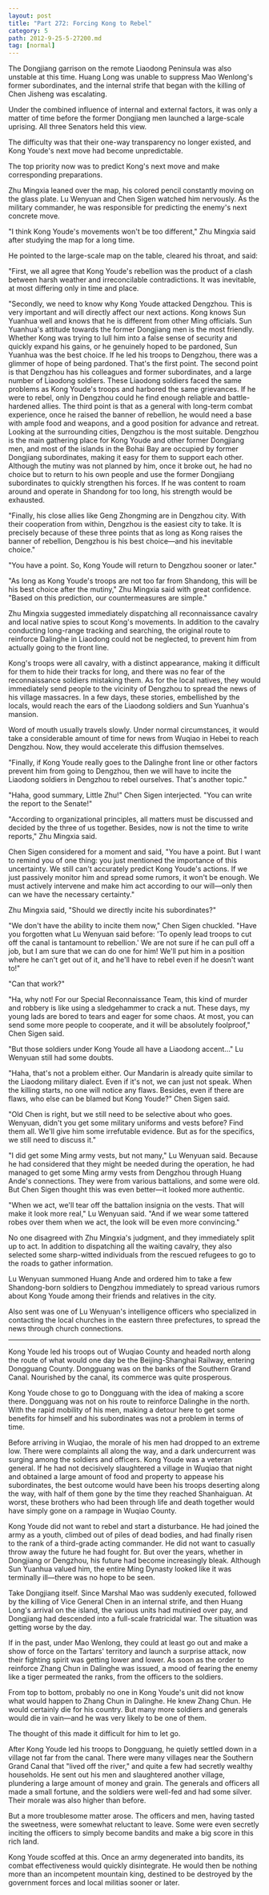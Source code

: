 ```yaml
---
layout: post
title: "Part 272: Forcing Kong to Rebel"
category: 5
path: 2012-9-25-5-27200.md
tag: [normal]
---
```


The Dongjiang garrison on the remote Liaodong Peninsula was also unstable at this time. Huang Long was unable to suppress Mao Wenlong's former subordinates, and the internal strife that began with the killing of Chen Jisheng was escalating.

Under the combined influence of internal and external factors, it was only a matter of time before the former Dongjiang men launched a large-scale uprising. All three Senators held this view.

The difficulty was that their one-way transparency no longer existed, and Kong Youde's next move had become unpredictable.

The top priority now was to predict Kong's next move and make corresponding preparations.

Zhu Mingxia leaned over the map, his colored pencil constantly moving on the glass plate. Lu Wenyuan and Chen Sigen watched him nervously. As the military commander, he was responsible for predicting the enemy's next concrete move.

"I think Kong Youde's movements won't be too different," Zhu Mingxia said after studying the map for a long time.

He pointed to the large-scale map on the table, cleared his throat, and said:

"First, we all agree that Kong Youde's rebellion was the product of a clash between harsh weather and irreconcilable contradictions. It was inevitable, at most differing only in time and place.

"Secondly, we need to know why Kong Youde attacked Dengzhou. This is very important and will directly affect our next actions. Kong knows Sun Yuanhua well and knows that he is different from other Ming officials. Sun Yuanhua's attitude towards the former Dongjiang men is the most friendly. Whether Kong was trying to lull him into a false sense of security and quickly expand his gains, or he genuinely hoped to be pardoned, Sun Yuanhua was the best choice. If he led his troops to Dengzhou, there was a glimmer of hope of being pardoned. That's the first point. The second point is that Dengzhou has his colleagues and former subordinates, and a large number of Liaodong soldiers. These Liaodong soldiers faced the same problems as Kong Youde's troops and harbored the same grievances. If he were to rebel, only in Dengzhou could he find enough reliable and battle-hardened allies. The third point is that as a general with long-term combat experience, once he raised the banner of rebellion, he would need a base with ample food and weapons, and a good position for advance and retreat. Looking at the surrounding cities, Dengzhou is the most suitable. Dengzhou is the main gathering place for Kong Youde and other former Dongjiang men, and most of the islands in the Bohai Bay are occupied by former Dongjiang subordinates, making it easy for them to support each other. Although the mutiny was not planned by him, once it broke out, he had no choice but to return to his own people and use the former Dongjiang subordinates to quickly strengthen his forces. If he was content to roam around and operate in Shandong for too long, his strength would be exhausted.

"Finally, his close allies like Geng Zhongming are in Dengzhou city. With their cooperation from within, Dengzhou is the easiest city to take. It is precisely because of these three points that as long as Kong raises the banner of rebellion, Dengzhou is his best choice—and his inevitable choice."

"You have a point. So, Kong Youde will return to Dengzhou sooner or later."

"As long as Kong Youde's troops are not too far from Shandong, this will be his best choice after the mutiny," Zhu Mingxia said with great confidence. "Based on this prediction, our countermeasures are simple."

Zhu Mingxia suggested immediately dispatching all reconnaissance cavalry and local native spies to scout Kong's movements. In addition to the cavalry conducting long-range tracking and searching, the original route to reinforce Dalinghe in Liaodong could not be neglected, to prevent him from actually going to the front line.

Kong's troops were all cavalry, with a distinct appearance, making it difficult for them to hide their tracks for long, and there was no fear of the reconnaissance soldiers mistaking them. As for the local natives, they would immediately send people to the vicinity of Dengzhou to spread the news of his village massacres. In a few days, these stories, embellished by the locals, would reach the ears of the Liaodong soldiers and Sun Yuanhua's mansion.

Word of mouth usually travels slowly. Under normal circumstances, it would take a considerable amount of time for news from Wuqiao in Hebei to reach Dengzhou. Now, they would accelerate this diffusion themselves.

"Finally, if Kong Youde really goes to the Dalinghe front line or other factors prevent him from going to Dengzhou, then we will have to incite the Liaodong soldiers in Dengzhou to rebel ourselves. That's another topic."

"Haha, good summary, Little Zhu!" Chen Sigen interjected. "You can write the report to the Senate!"

"According to organizational principles, all matters must be discussed and decided by the three of us together. Besides, now is not the time to write reports," Zhu Mingxia said.

Chen Sigen considered for a moment and said, "You have a point. But I want to remind you of one thing: you just mentioned the importance of this uncertainty. We still can't accurately predict Kong Youde's actions. If we just passively monitor him and spread some rumors, it won't be enough. We must actively intervene and make him act according to our will—only then can we have the necessary certainty."

Zhu Mingxia said, "Should we directly incite his subordinates?"

"We don't have the ability to incite them now," Chen Sigen chuckled. "Have you forgotten what Lu Wenyuan said before: 'To openly lead troops to cut off the canal is tantamount to rebellion.' We are not sure if he can pull off a job, but I am sure that we can do one for him! We'll put him in a position where he can't get out of it, and he'll have to rebel even if he doesn't want to!"

"Can that work?"

"Ha, why not! For our Special Reconnaissance Team, this kind of murder and robbery is like using a sledgehammer to crack a nut. These days, my young lads are bored to tears and eager for some chaos. At most, you can send some more people to cooperate, and it will be absolutely foolproof," Chen Sigen said.

"But those soldiers under Kong Youde all have a Liaodong accent..." Lu Wenyuan still had some doubts.

"Haha, that's not a problem either. Our Mandarin is already quite similar to the Liaodong military dialect. Even if it's not, we can just not speak. When the killing starts, no one will notice any flaws. Besides, even if there are flaws, who else can be blamed but Kong Youde?" Chen Sigen said.

"Old Chen is right, but we still need to be selective about who goes. Wenyuan, didn't you get some military uniforms and vests before? Find them all. We'll give him some irrefutable evidence. But as for the specifics, we still need to discuss it."

"I did get some Ming army vests, but not many," Lu Wenyuan said. Because he had considered that they might be needed during the operation, he had managed to get some Ming army vests from Dengzhou through Huang Ande's connections. They were from various battalions, and some were old. But Chen Sigen thought this was even better—it looked more authentic.

"When we act, we'll tear off the battalion insignia on the vests. That will make it look more real," Lu Wenyuan said. "And if we wear some tattered robes over them when we act, the look will be even more convincing."

No one disagreed with Zhu Mingxia's judgment, and they immediately split up to act. In addition to dispatching all the waiting cavalry, they also selected some sharp-witted individuals from the rescued refugees to go to the roads to gather information.

Lu Wenyuan summoned Huang Ande and ordered him to take a few Shandong-born soldiers to Dengzhou immediately to spread various rumors about Kong Youde among their friends and relatives in the city.

Also sent was one of Lu Wenyuan's intelligence officers who specialized in contacting the local churches in the eastern three prefectures, to spread the news through church connections.

---

Kong Youde led his troops out of Wuqiao County and headed north along the route of what would one day be the Beijing-Shanghai Railway, entering Dongguang County. Dongguang was on the banks of the Southern Grand Canal. Nourished by the canal, its commerce was quite prosperous.

Kong Youde chose to go to Dongguang with the idea of making a score there. Dongguang was not on his route to reinforce Dalinghe in the north. With the rapid mobility of his men, making a detour here to get some benefits for himself and his subordinates was not a problem in terms of time.

Before arriving in Wuqiao, the morale of his men had dropped to an extreme low. There were complaints all along the way, and a dark undercurrent was surging among the soldiers and officers. Kong Youde was a veteran general. If he had not decisively slaughtered a village in Wuqiao that night and obtained a large amount of food and property to appease his subordinates, the best outcome would have been his troops deserting along the way, with half of them gone by the time they reached Shanhaiguan. At worst, these brothers who had been through life and death together would have simply gone on a rampage in Wuqiao County.

Kong Youde did not want to rebel and start a disturbance. He had joined the army as a youth, climbed out of piles of dead bodies, and had finally risen to the rank of a third-grade acting commander. He did not want to casually throw away the future he had fought for. But over the years, whether in Dongjiang or Dengzhou, his future had become increasingly bleak. Although Sun Yuanhua valued him, the entire Ming Dynasty looked like it was terminally ill—there was no hope to be seen.

Take Dongjiang itself. Since Marshal Mao was suddenly executed, followed by the killing of Vice General Chen in an internal strife, and then Huang Long's arrival on the island, the various units had mutinied over pay, and Dongjiang had descended into a full-scale fratricidal war. The situation was getting worse by the day.

If in the past, under Mao Wenlong, they could at least go out and make a show of force on the Tartars' territory and launch a surprise attack, now their fighting spirit was getting lower and lower. As soon as the order to reinforce Zhang Chun in Dalinghe was issued, a mood of fearing the enemy like a tiger permeated the ranks, from the officers to the soldiers.

From top to bottom, probably no one in Kong Youde's unit did not know what would happen to Zhang Chun in Dalinghe. He knew Zhang Chun. He would certainly die for his country. But many more soldiers and generals would die in vain—and he was very likely to be one of them.

The thought of this made it difficult for him to let go.

After Kong Youde led his troops to Dongguang, he quietly settled down in a village not far from the canal. There were many villages near the Southern Grand Canal that "lived off the river," and quite a few had secretly wealthy households. He sent out his men and slaughtered another village, plundering a large amount of money and grain. The generals and officers all made a small fortune, and the soldiers were well-fed and had some silver. Their morale was also higher than before.

But a more troublesome matter arose. The officers and men, having tasted the sweetness, were somewhat reluctant to leave. Some were even secretly inciting the officers to simply become bandits and make a big score in this rich land.

Kong Youde scoffed at this. Once an army degenerated into bandits, its combat effectiveness would quickly disintegrate. He would then be nothing more than an incompetent mountain king, destined to be destroyed by the government forces and local militias sooner or later.